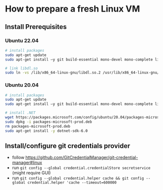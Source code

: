 # How to prepare a fresh Linux VM

## Install Prerequisites
### Ubuntu 22.04
```bash
# install packages
sudo apt-get update 
sudo apt-get install –y git build-essential mono-devel mono-complete libc6-dev openssh-server curl dotnet7

# link libdl.so
sudo ln -vs /lib/x86_64-linux-gnu/libdl.so.2 /usr/lib/x86_64-linux-gnu/libdl.so
```

### Ubuntu 20.04
```bash
# install packages
sudo apt-get update 
sudo apt-get install –y git build-essential mono-devel mono-complete libc6-dev openssh-server curl 

# install .NET
wget https://packages.microsoft.com/config/ubuntu/20.04/packages-microsoft-prod.deb -O packages-microsoft-prod.deb
sudo dpkg -i packages-microsoft-prod.deb
rm packages-microsoft-prod.deb
sudo apt-get install -y dotnet-sdk-6.0 
```

## Install/configure git credentials provider

* follow https://github.com/GitCredentialManager/git-credential-manager#linux
* run `git config --global credential.credentialStore secretservice` (might require GUI)
* run `git config --global credential.helper cache && git config --global credential.helper 'cache --timeout=600000`